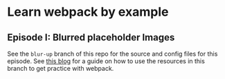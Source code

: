 # Learn webpack by example
## Episode I: Blurred placeholder Images
See the `blur-up` branch of this repo for the source and config files for this episode.  See [this blog](https://medium.freecodecamp.org/learn-webpack-by-example-blurred-placeholder-images-4ad8b1751709 "Blurred Placeholder Images blog") for a guide on how to use the resources in this branch to get practice with webpack.
